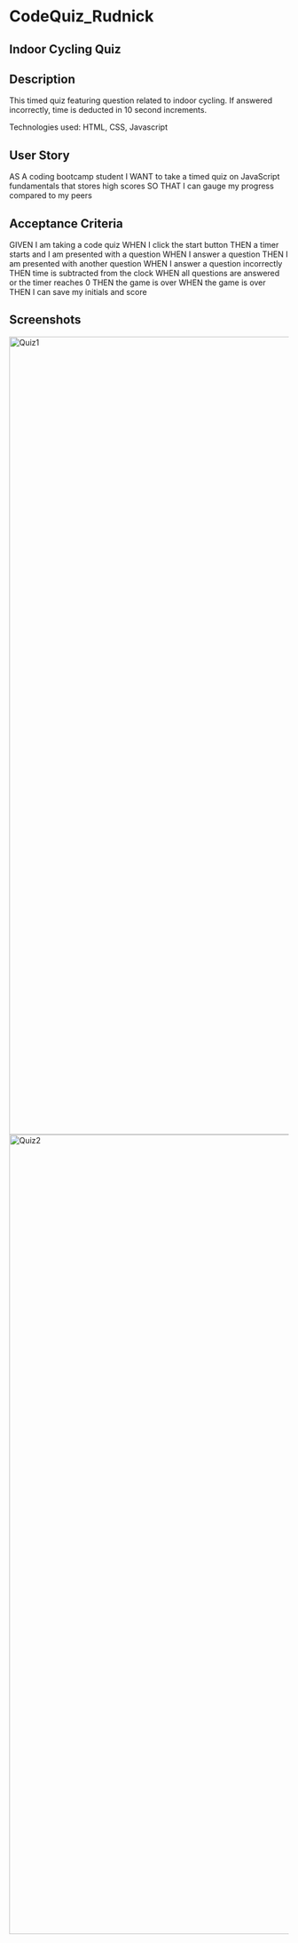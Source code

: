 # CodeQuiz_Rudnick
## Indoor Cycling Quiz


## Description
This timed quiz featuring question related to indoor cycling. If answered incorrectly, time is deducted in 10 second increments.

Technologies used: HTML, CSS, Javascript


## User Story
AS A coding bootcamp student
I WANT to take a timed quiz on JavaScript fundamentals that stores high scores
SO THAT I can gauge my progress compared to my peers

## Acceptance Criteria
GIVEN I am taking a code quiz
WHEN I click the start button
THEN a timer starts and I am presented with a question
WHEN I answer a question
THEN I am presented with another question
WHEN I answer a question incorrectly
THEN time is subtracted from the clock
WHEN all questions are answered or the timer reaches 0
THEN the game is over
WHEN the game is over
THEN I can save my initials and score

## Screenshots

<img width="1437" alt="Quiz1" src="https://user-images.githubusercontent.com/107882457/218345856-e74b4f57-c3bd-4b1c-9ec2-dcaf12a837b4.png">
<img width="1440" alt="Quiz2" src="https://user-images.githubusercontent.com/107882457/218345862-c4a48b9d-e8bb-4fcd-88d8-820d2957b8b1.png">

